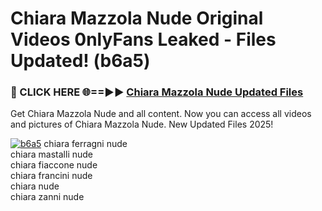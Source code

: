 # Chiara Mazzola Nude Original Videos 0nlyFans Leaked - Files Updated! (b6a5)

<h3>🔴 CLICK HERE 🌐==►► <a href="https://tinyurl.com/5h6xmrr3" rel="nofollow">Chiara Mazzola Nude Updated Files</a></h3>

Get Chiara Mazzola Nude and all content. Now you can access all videos and pictures of Chiara Mazzola Nude. New Updated Files 2025!

[![b6a5](https://i.imgur.com/KVD873Z.gif)](https://tinyurl.com/5h6xmrr3)
chiara ferragni nude<br>
chiara mastalli nude<br>
chiara fiaccone nude<br>
chiara francini nude<br>
chiara nude<br>
chiara zanni nude